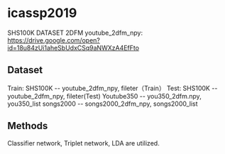 # icassp2019

SHS100K DATASET 2DFM youtube_2dfm_npy: https://drive.google.com/open?id=18u84zUi1aheSbUdxCSq9aNWXzA4EfFto

## Dataset
Train: SHS100K -- youtube_2dfm_npy, fileter（Train）
Test: SHS100K -- youtube_2dfm_npy, fileter(Test)
      Youtube350 -- you350_2dfm.npy, you350_list
      songs2000 -- songs2000_2dfm_npy, songs2000_list
## Methods
Classifier network, Triplet network, LDA are utilized.
